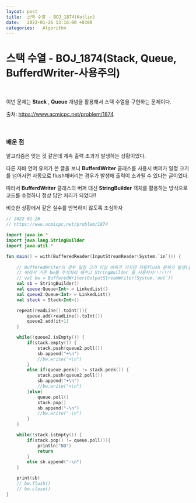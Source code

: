 ```yaml
---
layout: post
title:  스택 수열 - BOJ_1874(Kotlin)
date:   2022-01-26 13:16:00 +0300
categories:   Algorithm
---
```


# 스택 수열 - BOJ_1874(Stack, Queue, BufferdWriter-사용주의)

<br>

이번 문제는  __Stack__ , __Queue__ 개념을 활용해서 스택 수열을 구현하는 문제이다.

출처: https://www.acmicpc.net/problem/1874

<br>

### 배운 점

알고리즘은 맞는 것 같은데 계속 출력 초과가 발생하는 상황이었다.

다른 자바 언어 유저가 쓴 글을 보니 __BufferdWriter__ 클래스를 사용시 버퍼가 일정 크기를 넘어서면 자동으로 flush해버리는 경우가 발생해 
출력이 초과될 수 있다는 글이었다.

따라서 __BufferdWriter__ 클래스의 버퍼 대신 __StringBuilder__ 객체를 활용하는 방식으로 코드를 수정하니 정상 답안 처리가 되었다!!

비슷한 상황에서 같은 실수를 반복하지 않도록 조심하자

``` kotlin
// 2022-01-26
// https://www.acmicpc.net/problem/1874

import java.io.*
import java.lang.StringBuilder
import java.util.*

fun main() = with(BufferedReader(InputStreamReader(System.`in`))) {
  
    // BufferedWriter의 경우 일정 크기 이상 버퍼가 커지면 자동flush 문제가 발생(출력초과)
    // 따라서 기존 bw를 주석처리 해주고 StringBuilder 을 사용하자!!!!!!! 
    // val bw = BufferedWriter(OutputStreamWriter(System.`out`))
    val sb = StringBuilder()
    val queue:Queue<Int> = LinkedList()
    val queue2:Queue<Int> = LinkedList()
    val stack = Stack<Int>()

    repeat(readLine().toInt()){
        queue.add(readLine().toInt())
        queue2.add(it+1)
    }

    while(!queue2.isEmpty()) {
        if(stack.empty()) {
            stack.push(queue2.poll())
            sb.append("+\n")
            //bw.write("+\n")
        }
        else if(queue.peek() != stack.peek()) {
            stack.push(queue2.poll())
            sb.append("+\n")
            //bw.write("+\n")
        }else{
            queue.poll()
            stack.pop()
            sb.append("-\n")
            //bw.write("-\n")
        }
    }

    while(!stack.isEmpty()) {
        if(stack.pop() != queue.poll()){
            println("NO")
            return
        }
        else sb.append("-\n")
    }

    print(sb)
    // bw.flush()
    // bw.close()
}
```

